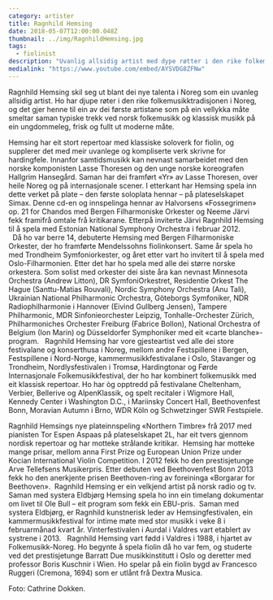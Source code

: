```yaml
---
category: artister
title: Ragnhild Hemsing
date: 2018-05-07T12:00:00.048Z
thumbnail: ../img/RagnhildHemsing.jpg
tags:
  - fiolinist
description: "Uvanlig allsidig artist med dype røtter i den rike folkemusikktradisjonen. Prisvinnende, kritikerrost og med en stor kunstnerisk aktivitet i inn- og utland."
medialink: "https://www.youtube.com/embed/AYSVDG8ZFNw"
---
```

Ragnhild Hemsing skil seg ut blant dei nye talenta i Noreg som ein uvanleg allsidig artist. Ho har djupe røter i den rike folkemusikktradisjonen i Noreg, og det gjer henne til ein av dei første artistane som på ein vellykka måte smeltar saman typiske trekk ved norsk folkemusikk og klassisk musikk på ein ungdommeleg, frisk og fullt ut moderne måte.

Hemsing har eit stort repertoar med klassiske soloverk for fiolin, og supplerer det med meir uvanlege og kompliserte verk skrivne for hardingfele. Innanfor samtidsmusikk kan nevnast samarbeidet med den norske komponisten Lasse Thoresen og den unge norske koreografen Hallgrim Hansegård. Saman har dei framført «Yr» av Lasse Thoresen, over heile Noreg og på internasjonale scener. I etterkant har Hemsing spela inn dette verket på plate – den første soloplata hennar – på plateselskapet Simax. Denne cd-en og innspelinga hennar av Halvorsens «Fossegrimen» op. 21 for Chandos med Bergen Filharmoniske Orkester og Neeme Järvi fekk framifrå omtale frå kritikarane. Etterpå inviterte Järvi Ragnhild Hemsing til å spela med Estonian National Symphony Orchestra i februar 2012.  
 
Då ho var berre 14, debuterte Hemsing med Bergen Filharmoniske Orkester, der ho framførte Mendelssohns fiolinkonsert. Same år spela ho med Trondheim Symfoniorkester, og året etter vart ho invitert til å spela med Oslo-Filharmonien. Etter det har ho spela med alle dei større norske orkestera. Som solist med orkester dei siste åra kan nevnast Minnesota Orchestra (Andrew Litton), DR SymfoniOrkestret, Residentie Orkest The Hague (Santtu-Matias Rouvali), Nordic Symphony Orchestra (Anu Tali), Ukrainian National Philharmonic Orchestra, Göteborgs Symfoniker, NDR Radiophilharmonie i Hannover (Eivind Gullberg Jensen), Tampere Philharmonic, MDR Sinfonieorchester Leipzig, Tonhalle-Orchester Zürich, Philharmoniches Orchester Freiburg (Fabrice Bollon), National Orchestra of Belgium (Ion Marin) og Düsseldorfer Symphoniker med eit «carte blanche»-program.
 
Ragnhild Hemsing har vore gjesteartist ved alle dei store festivalane og konserthusa i Noreg, mellom andre Festspillene i Bergen, Festspillene i Nord-Norge, kammermusikkfestivalane i Oslo, Stavanger og Trondheim, Nordlysfestivalen i Tromsø, Hardingtonar og Førde Internasjonale Folkemusikkfestival, der ho har kombinert folkemusikk med eit klassisk repertoar. Ho har òg opptredd på festivalane Cheltenham, Verbier, Bellerive og AlpenKlassik, og spelt recitaler i Wigmore Hall, Kennedy Center i Washington D.C., i Mariinsky Concert Hall, Beethovenfest Bonn, Moravian Autumn i Brno, WDR Köln og Schwetzinger SWR Festspiele.

Ragnhild Hemsings nye plateinnspeling «Northern Timbre» frå 2017 med pianisten Tor Espen Aspaas på plateselskapet 2L, har eit tvers gjennom nordisk repertoar og har motteke strålande kritikar.  Hemsing har motteke mange prisar, mellom anna First Prize og European Union Prize under Kocian International Violin Competition. I 2012 fekk ho den prestisjetunge Arve Tellefsens Musikerpris. Etter debuten ved Beethovenfest Bonn 2013 fekk ho den anerkjente prisen Beethoven-ring av foreininga «Borgarar for Beethoven».  Ragnhild Hemsing er ein velkjend artist på norsk radio og tv. Saman med systera Eldbjørg Hemsing spela ho inn ein timelang dokumentar om livet til Ole Bull – eit program som fekk ein EBU-pris.  Saman med systera Eldbjørg, er Ragnhild kunstnerisk leder av Hemsingfestivalen, ein kammermusikkfestival for intime møte med stor musikk i veke 8 i februarmånad kvart år. Vinterfestivalen i Aurdal i Valdres vart etablert av systrene i 2013.
 
Ragnhild Hemsing vart fødd i Valdres i 1988, i hjartet av Folkemusikk-Noreg. Ho begynte å spela fiolin då ho var fem, og studerte ved det prestisjetunge Barratt Due musikkinstitutt i Oslo og deretter med professor Boris Kuschnir i Wien. Ho spelar på ein fiolin bygd av Francesco Ruggeri (Cremona, 1694) som er utlånt frå Dextra Musica.

Foto: Cathrine Dokken.
